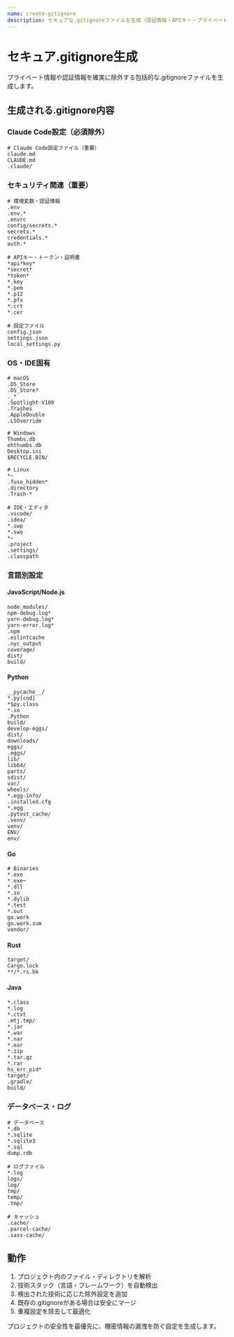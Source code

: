 ```yaml
---
name: create-gitignore
description: セキュアな.gitignoreファイルを生成（認証情報・APIキー・プライベートファイル除外）
---
```


# セキュア.gitignore生成

プライベート情報や認証情報を確実に除外する包括的な.gitignoreファイルを生成します。

## 生成される.gitignore内容

### Claude Code設定（必須除外）
```gitignore
# Claude Code設定ファイル（重要）
claude.md
CLAUDE.md
.claude/
```

### セキュリティ関連（重要）
```gitignore
# 環境変数・認証情報
.env
.env.*
.envrc
config/secrets.*
secrets.*
credentials.*
auth.*

# APIキー・トークン・証明書
*api*key*
*secret*
*token*
*.key
*.pem
*.p12
*.pfx
*.crt
*.cer

# 設定ファイル
config.json
settings.json
local_settings.py
```

### OS・IDE固有
```gitignore
# macOS
.DS_Store
.DS_Store?
._*
.Spotlight-V100
.Trashes
.AppleDouble
.LSOverride

# Windows
Thumbs.db
ehthumbs.db
Desktop.ini
$RECYCLE.BIN/

# Linux
*~
.fuse_hidden*
.directory
.Trash-*

# IDE・エディタ
.vscode/
.idea/
*.swp
*.swo
*~
.project
.settings/
.classpath
```

### 言語別設定

#### JavaScript/Node.js
```gitignore
node_modules/
npm-debug.log*
yarn-debug.log*
yarn-error.log*
.npm
.eslintcache
.nyc_output
coverage/
dist/
build/
```

#### Python
```gitignore
__pycache__/
*.py[cod]
*$py.class
*.so
.Python
build/
develop-eggs/
dist/
downloads/
eggs/
.eggs/
lib/
lib64/
parts/
sdist/
var/
wheels/
*.egg-info/
.installed.cfg
*.egg
.pytest_cache/
.venv/
venv/
ENV/
env/
```

#### Go
```gitignore
# Binaries
*.exe
*.exe~
*.dll
*.so
*.dylib
*.test
*.out
go.work
go.work.sum
vendor/
```

#### Rust
```gitignore
target/
Cargo.lock
**/*.rs.bk
```

#### Java
```gitignore
*.class
*.log
*.ctxt
.mtj.tmp/
*.jar
*.war
*.nar
*.ear
*.zip
*.tar.gz
*.rar
hs_err_pid*
target/
.gradle/
build/
```

### データベース・ログ
```gitignore
# データベース
*.db
*.sqlite
*.sqlite3
*.sql
dump.rdb

# ログファイル
*.log
logs/
log/
tmp/
temp/
.tmp/

# キャッシュ
.cache/
.parcel-cache/
.sass-cache/
```

## 動作

1. プロジェクト内のファイル・ディレクトリを解析
2. 技術スタック（言語・フレームワーク）を自動検出
3. 検出された技術に応じた除外設定を追加
4. 既存の.gitignoreがある場合は安全にマージ
5. 重複設定を除去して最適化

プロジェクトの安全性を最優先に、機密情報の漏洩を防ぐ設定を生成します。